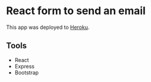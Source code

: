 # React form to send an email

This app was deployed to [Heroku](https://afternoon-shore-72034.herokuapp.com).

## Tools

-   React
-   Express
-   Bootstrap
